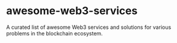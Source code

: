 # awesome-web3-services
A curated list of awesome Web3 services and solutions for various problems in the blockchain ecosystem.
